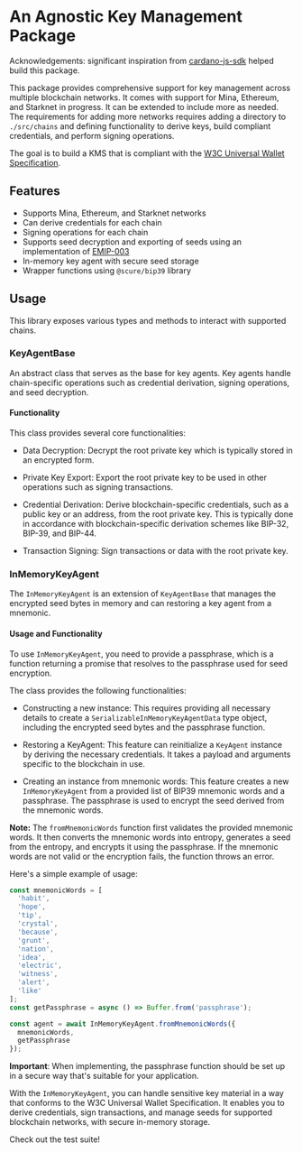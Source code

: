 # An Agnostic Key Management Package

Acknowledgements: significant inspiration from [cardano-js-sdk](https://github.com/input-output-hk/cardano-js-sdk) helped build this package.

This package provides comprehensive support for key management across multiple blockchain networks. It comes with support for Mina, Ethereum, and Starknet in progress. It can be extended to include more as needed. The requirements for adding more networks requires adding a directory to `./src/chains` and defining functionality to derive keys, build compliant credentials, and perform signing operations.

The goal is to build a KMS that is compliant with the [W3C Universal Wallet Specification](https://w3c-ccg.github.io/universal-wallet-interop-spec/#Data%20Model).

## Features

- Supports Mina, Ethereum, and Starknet networks
- Can derive credentials for each chain
- Signing operations for each chain
- Supports seed decryption and exporting of seeds using an implementation of [EMIP-003](https://github.com/Emurgo/EmIPs/blob/master/specs/emip-003.md)
- In-memory key agent with secure seed storage
- Wrapper functions using `@scure/bip39` library 

## Usage

This library exposes various types and methods to interact with supported chains.

### KeyAgentBase

An abstract class that serves as the base for key agents. Key agents handle chain-specific operations such as credential derivation, signing operations, and seed decryption.

#### Functionality

This class provides several core functionalities:

- Data Decryption: Decrypt the root private key which is typically stored in an encrypted form.

- Private Key Export: Export the root private key to be used in other operations such as signing transactions.

- Credential Derivation: Derive blockchain-specific credentials, such as a public key or an address, from the root private key. This is typically done in accordance with blockchain-specific derivation schemes like BIP-32, BIP-39, and BIP-44.

- Transaction Signing: Sign transactions or data with the root private key.


### InMemoryKeyAgent

The `InMemoryKeyAgent` is an extension of `KeyAgentBase` that manages the encrypted seed bytes in memory and can restoring a key agent from a mnemonic. 

#### Usage and Functionality

To use `InMemoryKeyAgent`, you need to provide a passphrase, which is a function returning a promise that resolves to the passphrase used for seed encryption.

The class provides the following functionalities:

- Constructing a new instance: This requires providing all necessary details to create a `SerializableInMemoryKeyAgentData` type object, including the encrypted seed bytes and the passphrase function. 

- Restoring a KeyAgent: This feature can reinitialize a `KeyAgent` instance by deriving the necessary credentials. It takes a payload and arguments specific to the blockchain in use.

- Creating an instance from mnemonic words: This feature creates a new `InMemoryKeyAgent` from a provided list of BIP39 mnemonic words and a passphrase. The passphrase is used to encrypt the seed derived from the mnemonic words.

**Note:** The `fromMnemonicWords` function first validates the provided mnemonic words. It then converts the mnemonic words into entropy, generates a seed from the entropy, and encrypts it using the passphrase. If the mnemonic words are not valid or the encryption fails, the function throws an error.

Here's a simple example of usage:

```ts
const mnemonicWords = [
  'habit',
  'hope',
  'tip',
  'crystal',
  'because',
  'grunt',
  'nation',
  'idea',
  'electric',
  'witness',
  'alert',
  'like'
];
const getPassphrase = async () => Buffer.from('passphrase');

const agent = await InMemoryKeyAgent.fromMnemonicWords({
  mnemonicWords,
  getPassphrase
});
```

**Important**: When implementing, the passphrase function should be set up in a secure way that's suitable for your application.

With the `InMemoryKeyAgent`, you can handle sensitive key material in a way that conforms to the W3C Universal Wallet Specification. It enables you to derive credentials, sign transactions, and manage seeds for supported blockchain networks, with secure in-memory storage.

Check out the test suite!